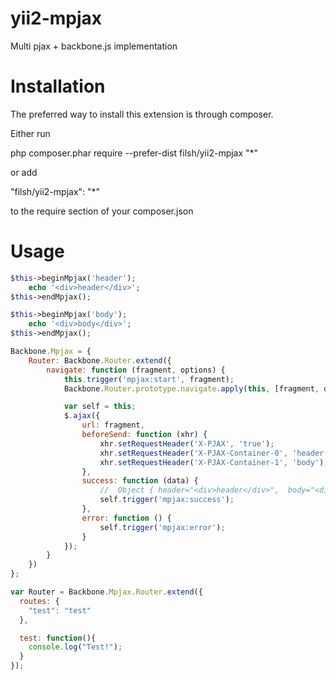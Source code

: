 # yii2-mpjax

Multi pjax + backbone.js implementation

# Installation

The preferred way to install this extension is through composer.

Either run

php composer.phar require --prefer-dist filsh/yii2-mpjax "*"

or add

"filsh/yii2-mpjax": "*"

to the require section of your composer.json

# Usage

```php
$this->beginMpjax('header');
    echo '<div>header</div>';
$this->endMpjax();

$this->beginMpjax('body');
    echo '<div>body</div>';
$this->endMpjax();
```

```javascript
Backbone.Mpjax = {
    Router: Backbone.Router.extend({
        navigate: function (fragment, options) {
            this.trigger('mpjax:start', fragment);
            Backbone.Router.prototype.navigate.apply(this, [fragment, options]);

            var self = this;
            $.ajax({
                url: fragment,
                beforeSend: function (xhr) {
                    xhr.setRequestHeader('X-PJAX', 'true');
                    xhr.setRequestHeader('X-PJAX-Container-0', 'header');
                    xhr.setRequestHeader('X-PJAX-Container-1', 'body');
                },
                success: function (data) {
                    //  Object { header="<div>header</div>",  body="<div>body</div>"}
                    self.trigger('mpjax:success');
                },
                error: function () {
                    self.trigger('mpjax:error');
                }
            });
        }
    })
};

var Router = Backbone.Mpjax.Router.extend({
  routes: {
    "test": "test"
  },

  test: function(){
    console.log("Test!");
  }
});
```

